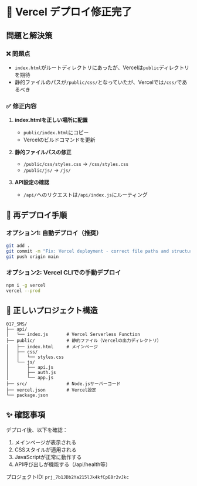 # 🔧 Vercel デプロイ修正完了

## 問題と解決策

### ❌ 問題点
- `index.html`がルートディレクトリにあったが、Vercelは`public`ディレクトリを期待
- 静的ファイルのパスが`/public/css/`となっていたが、Vercelでは`/css/`であるべき

### ✅ 修正内容
1. **index.htmlを正しい場所に配置**
   - `public/index.html`にコピー
   - Vercelのビルドコマンドを更新

2. **静的ファイルパスの修正**
   - `/public/css/styles.css` → `/css/styles.css`
   - `/public/js/` → `/js/`

3. **API設定の確認**
   - `/api/`へのリクエストは`/api/index.js`にルーティング

## 🚀 再デプロイ手順

### オプション1: 自動デプロイ（推奨）
```bash
git add .
git commit -m "Fix: Vercel deployment - correct file paths and structure"
git push origin main
```

### オプション2: Vercel CLIでの手動デプロイ
```bash
npm i -g vercel
vercel --prod
```

## 📁 正しいプロジェクト構造

```
017_SMS/
├── api/
│   └── index.js       # Vercel Serverless Function
├── public/            # 静的ファイル（Vercelの出力ディレクトリ）
│   ├── index.html     # メインページ
│   ├── css/
│   │   └── styles.css
│   └── js/
│       ├── api.js
│       ├── auth.js
│       └── app.js
├── src/               # Node.jsサーバーコード
├── vercel.json        # Vercel設定
└── package.json
```

## ✨ 確認事項

デプロイ後、以下を確認：
1. メインページが表示される
2. CSSスタイルが適用される
3. JavaScriptが正常に動作する
4. API呼び出しが機能する（/api/health等）

プロジェクトID: `prj_7b1JDb2Ya215lJk4kfCpE8r2vJkc`